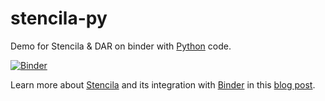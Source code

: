 # stencila-py

Demo for Stencila &amp; DAR on binder with [Python](https://www.python.org/) code.

[![Binder](https://mybinder.org/badge_logo.svg)](https://mybinder.org/v2/gh/binder-examples/stencila-py/master?urlpath=stencila)

Learn more about [Stencila](https://stenci.la/) and its integration with [Binder](https://mybinder.org/) in this [blog post](https://elifesciences.org/labs/d42fe2b9/integrating-binder-and-stencila-the-building-blocks-to-increased-open-communication-and-transparency).
